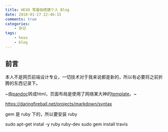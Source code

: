 ```yaml
---
title: HEXO 零基础搭建个人 Blog
date: 2018-01-27 22:46:15
comments: true
categories:
    - 杂记
tags:
    - hexo
    - blog
---
```


## 前言
本人不是网页前端设计专业，一切技术对于我来说都是新的，所以有必要将之前折腾的东西记录下。

~由[pandoc][]转成html，页面布局是使用了网络某大神的[template][]。~

[template]: https://github.com/tzengyuxio/pages/blob/gh-pages/pandoc/pm-template.html5
[Markdown]: https://en.wikipedia.org/wiki/Markdown
[pandoc]: http://pandoc.org/


https://daringfireball.net/projects/markdown/syntax

gem 是 ruby 下的，所以要安装 ruby

sudo apt-get instal -y ruby ruby-dev
sudo gem install travis



